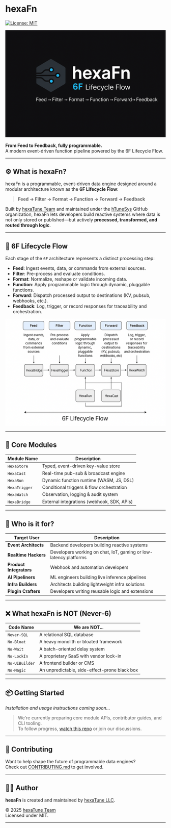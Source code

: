 <!--
SPDX-FileCopyrightText: 2025 Hüsamettin Arabacı
SPDX-License-Identifier: MIT
-->

# hexaFn 

[![License: MIT](https://img.shields.io/badge/License-MIT-yellow.svg)](./LICENSE)

<p align="center">
  <img src="docs/assets/hexaFn-logo.png" alt="hexaFn Logo" />
</p>

**From Feed to Feedback, fully programmable.**  
A modern event-driven function pipeline powered by the 6F Lifecycle Flow.

---

## ⚙️ What is hexaFn?

hexaFn is a programmable, event-driven data engine designed around a modular architecture known as the **6F Lifecycle Flow**:

> **Feed → Filter → Format → Function → Forward → Feedback**

Built by [hexaTune Team](https://hexafn.com) and maintained under the [hTuneSys](https://github.com/hTuneSys) GitHub organization, hexaFn lets developers build reactive systems where data is not only stored or published—but actively **processed, transformed, and routed through logic**.

---

## 🔷 6F Lifecycle Flow

Each stage of the `6F` architecture represents a distinct processing step:

- **Feed**: Ingest events, data, or commands from external sources.
- **Filter**: Pre-process and evaluate conditions.
- **Format**: Normalize, reshape or validate incoming data.
- **Function**: Apply programmable logic through dynamic, pluggable functions.
- **Forward**: Dispatch processed output to destinations (KV, pubsub, webhooks, etc.).
- **Feedback**: Log, trigger, or record responses for traceability and orchestration.

<p align="center">
  <img src="docs/assets/diagram.png" alt="6F Flow Diagram" width="720"/>
</p>

---

## 🧩 Core Modules

| Module Name     | Description |
|------------------|-------------|
| `HexaStore`      | Typed, event-driven key-value store |
| `HexaCast`       | Real-time pub-sub & broadcast engine |
| `HexaRun`        | Dynamic function runtime (WASM, JS, DSL) |
| `HexaTrigger`    | Conditional triggers & flow orchestration |
| `HexaWatch`      | Observation, logging & audit system |
| `HexaBridge`     | External integrations (webhook, SDK, APIs) |

---

## 👤 Who is it for?

| Target User         | Description |
|----------------------|-------------|
| **Event Architects** | Backend developers building reactive systems |
| **Realtime Hackers** | Developers working on chat, IoT, gaming or low-latency platforms |
| **Product Integrators** | Webhook and automation developers |
| **AI Pipeliners** | ML engineers building live inference pipelines |
| **Infra Builders** | Architects building lightweight infra solutions |
| **Plugin Crafters** | Developers writing reusable logic and extensions |

---

## ❌ What hexaFn is NOT (Never-6)

| Code Name        | We are NOT... |
|------------------|---------------|
| `Never-SQL`      | A relational SQL database |
| `No-Bloat`       | A heavy monolith or bloated framework |
| `No-Wait`        | A batch-oriented delay system |
| `No-LockIn`      | A proprietary SaaS with vendor lock-in |
| `No-UIBuilder`   | A frontend builder or CMS |
| `No-Magic`       | An unpredictable, side-effect-prone black box |

---

## 📦 Getting Started

_Installation and usage instructions coming soon..._

> We're currently preparing core module APIs, contributor guides, and CLI tooling.  
> To follow progress, [watch this repo](https://github.com/hTuneSys/hexaFn) or join our discussions.

---

## 🤝 Contributing

Want to help shape the future of programmable data engines?  
Check out [CONTRIBUTING.md](./CONTRIBUTING.md) to get involved.  

---

## 👨‍💻 Author

**hexaFn** is created and maintained by [hexaTune LLC](https://github.com/hTuneSys).

© 2025 [hexaTune Team](https://hexafn.com)  
Licensed under MIT.

---
